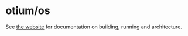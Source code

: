 # otium/os

See [the website](https://otium.sh/os/about/) for documentation on building, running and
architecture.